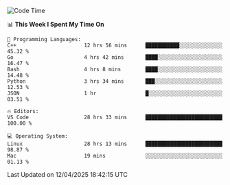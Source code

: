 
<!--START_SECTION:waka-->
![Code Time](http://img.shields.io/badge/Code%20Time-3%2C315%20hrs%2035%20mins-blue)

📊 **This Week I Spent My Time On** 

```text
💬 Programming Languages: 
C++                      12 hrs 56 mins      ███████████░░░░░░░░░░░░░░   45.32 % 
Go                       4 hrs 42 mins       ████░░░░░░░░░░░░░░░░░░░░░   16.47 % 
Bash                     4 hrs 8 mins        ████░░░░░░░░░░░░░░░░░░░░░   14.48 % 
Python                   3 hrs 34 mins       ███░░░░░░░░░░░░░░░░░░░░░░   12.53 % 
JSON                     1 hr                █░░░░░░░░░░░░░░░░░░░░░░░░   03.51 % 

🔥 Editors: 
VS Code                  28 hrs 33 mins      █████████████████████████   100.00 % 

💻 Operating System: 
Linux                    28 hrs 13 mins      █████████████████████████   98.87 % 
Mac                      19 mins             ░░░░░░░░░░░░░░░░░░░░░░░░░   01.13 % 
```


 Last Updated on 12/04/2025 18:42:15 UTC
<!--END_SECTION:waka-->

